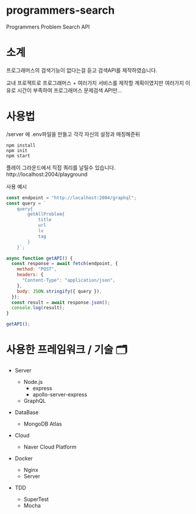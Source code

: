 # programmers-search

Programmers Problem Search API

# 소계

프로그래머스의 검색기능이 없다는걸 듣고 검색API를 제작하였습니다. 

교내 프로젝트로 프로그래머스 + 여러가지 서비스를 제작할 계획이였지만 여러가지 이유로 시간이 부족하여 프로그래머스 문제검색 API만...

# 사용법

/server 에 .env파일을 만들고 각각 자신의 설정과 매칭해준뒤

```cli
npm install
npm init
npm start
```

플레이 그라운드에서 직접 쿼리를 날릴수 있습니다. http://localhost:2004/playground

사용 예시

```js
const endpoint = "http://localhost:2004/graphql";
const query = `
    query{
        getAllProblem{
            title
            url
            lv
            tag
        }
    }`;

async function getAPI() {
  const response = await fetch(endpoint, {
    method: "POST",
    headers: {
      "Content-Type": "application/json",
    },
    body: JSON.stringify({ query }),
  });
  const result = await response.json();
  console.log(result);
}

getAPI();
```

# 사용한 프레임워크 / 기술 🗂

- Server

  - Node.js
    - express
    - apollo-server-express
  - GraphQL

- DataBase

  - MongoDB Atlas

- Cloud

  - Naver Cloud Platform

- Docker

  - Nginx
  - Server

- TDD
  - SuperTest
  - Mocha
